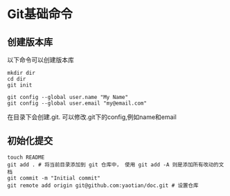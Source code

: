 # Git基础命令
## 创建版本库
以下命令可以创建版本库    

	mkdir dir
	cd dir
	git init

	git config --global user.name "My Name"
	git config --global user.email "my@email.com"

在目录下会创建.git. 可以修改.git下的config,例如name和email

## 初始化提交
	touch README
	git add . # 将当前目录添加到 git 仓库中， 使用 git add -A 则是添加所有改动的文档
	git commit -m "Initial commit"
	git remote add origin git@github.com:yaotian/doc.git # 设置仓库